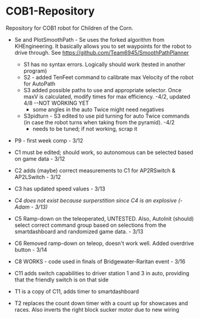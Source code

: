 # COB1-Repository
Repository for COB1 robot for Children of the Corn.

- Se and PlotSmoothPath - Se uses the forked algorithm from KHEngineering. It basically allows you to set waypoints for the robot to drive through. See https://github.com/Team6945/SmoothPathPlanner
  - S1 has no syntax errors. Logically should work (tested in another program)
  - S2 - added TenFeet command to calibrate max Velocity of the robot for AutoPath
  - S3 added possible paths to use and appropriate selector. Once maxV is calculated, modify times for max efficiency. -4/2, updated 4/8 --NOT WORKING YET
    - some angles in the auto Twice might need negatives
  - S3pidturn - S3 edited to use pid turning for auto Twice commands (in case the robot turns when taking from the pyramid). -4/2
    - needs to be tuned; if not working, scrap it 

- P9 - first week comp - 3/12

- C1 must be edited; should work, so autonomous can be selected based on game data - 3/12
- C2 adds (maybe) correct measurements to C1 for AP2RSwitch & AP2LSwitch - 3/12
- C3 has updated speed values - 3/13
- *C4 does not exist because surperstition since C4 is an explosive (-Adam - 3/13)*
- C5 Ramp-down on the teleoperated, UNTESTED. Also, AutoInit (should) select correct command group based on selections from the smartdashboard and randomized game data. - 3/13
- C6 Removed ramp-down on teleop, doesn't work well. Added overdrive button - 3/14
- C8 WORKS - code used in finals of Bridgewater-Raritan event - 3/16
- C11 adds switch capabilities to driver station 1 and 3 in auto, providing that the friendly switch is on that side

- T1 is a copy of C11, adds timer to smartdashboard
- T2 replaces the count down timer with a count up for showcases and races. Also inverts the right block sucker motor due to new wiring
